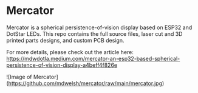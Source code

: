 # Mercator

Mercator is a spherical persistence-of-vision display based on ESP32 and
DotStar LEDs. This repo contains the full source files, laser cut and 3D
printed parts designs, and custom PCB design.

For more details, please check out the article here:
https://mdwdotla.medium.com/mercator-an-esp32-based-spherical-persistence-of-vision-display-a4beff4f826e

![Image of Mercator]
(https://github.com/mdwelsh/mercator/raw/main/mercator.jpg)
